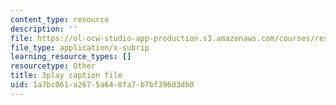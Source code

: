```yaml
---
content_type: resource
description: ''
file: https://ol-ocw-studio-app-production.s3.amazonaws.com/courses/res-18-009-learn-differential-equations-up-close-with-gilbert-strang-and-cleve-moler-fall-2015/1a7bc061a2675a648fa7b7bf396d3db0_Mva9UIz_wwA.vtt
file_type: application/x-subrip
learning_resource_types: []
resourcetype: Other
title: 3play caption file
uid: 1a7bc061-a267-5a64-8fa7-b7bf396d3db0
---
```

